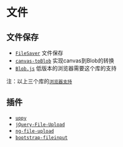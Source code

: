# 文件

## 文件保存

* [` FileSaver `](https://github.com/eligrey/FileSaver.js) 文件保存
* [` canvas-toBlob `](https://github.com/eligrey/canvas-toBlob.js) 实现canvas到Blob的转换
* [` Blob.js `](https://github.com/eligrey/Blob.js) 低版本的浏览器需要这个库的支持

注：以上三个库的[` 浏览器支持 `](https://github.com/eligrey/FileSaver.js#supported-browsers)

## 插件

* [` uppy `](https://github.com/transloadit/uppy)
* [` jQuery-File-Upload `](https://github.com/blueimp/jQuery-File-Upload)
* [` ng-file-upload `](https://github.com/danialfarid/ng-file-upload)
* [` bootstrap-fileinput `](https://github.com/kartik-v/bootstrap-fileinput)
